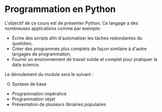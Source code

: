 # Programmation en Python

L'objectif de ce cours est de présenter Python. Ce langage a des
nombreuses applications comme par exemple:

- Écrire des scripts afin d'automatiser les tâches redondantes du quotidien,
- Créer des programmes plus complets de façon similaire à d'autre
  langages de programmation,
- Fournir un environnement de travail solide et complet pour pratiquer
  la data science.

Le déroulement du module sera le suivant :

0. Syntaxe de base
-  Programmation impérative
-  Programmation objet
-  Présentation de plusieurs librairies populaires
